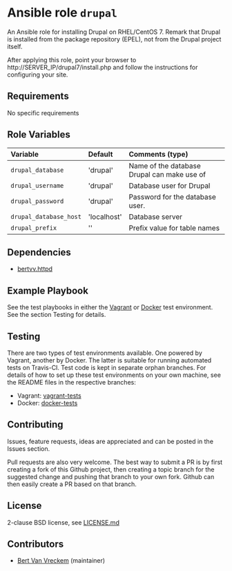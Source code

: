 # Ansible role `drupal`

An Ansible role for installing Drupal on RHEL/CentOS 7. Remark that Drupal is installed from the package repository (EPEL), not from the Drupal project itself.

After applying this role, point your browser to http://SERVER_IP/drupal7/install.php and follow the instructions for configuring your site.

## Requirements

No specific requirements

## Role Variables


| Variable               | Default     | Comments (type)                             |
| :---                   | :---        | :---                                        |
| `drupal_database`      | 'drupal'    | Name of the database Drupal can make use of |
| `drupal_username`      | 'drupal'    | Database user for Drupal                    |
| `drupal_password`      | 'drupal'    | Password for the database user.             |
| `drupal_database_host` | 'localhost' | Database server                             |
| `drupal_prefix`        | ''          | Prefix value for table names                |

## Dependencies

- [bertvv.httpd](https://galaxy.ansible.com/bertvv/httpd/)

## Example Playbook

See the test playbooks in either the [Vagrant](https://github.com/bertvv/ansible-role-drupal/blob/vagrant-tests/test.yml) or [Docker](https://github.com/bertvv/ansible-role-drupal/blob/docker-tests/test.yml) test environment. See the section Testing for details.

## Testing

There are two types of test environments available. One powered by Vagrant, another by Docker. The latter is suitable for running automated tests on Travis-CI. Test code is kept in separate orphan branches. For details of how to set up these test environments on your own machine, see the README files in the respective branches:

- Vagrant: [vagrant-tests](https://github.com/bertvv/ansible-role-drupal/tree/vagrant-tests)
- Docker: [docker-tests](https://github.com/bertvv/ansible-role-drupal/tree/docker-tests)

## Contributing

Issues, feature requests, ideas are appreciated and can be posted in the Issues section.

Pull requests are also very welcome. The best way to submit a PR is by first creating a fork of this Github project, then creating a topic branch for the suggested change and pushing that branch to your own fork. Github can then easily create a PR based on that branch.

## License

2-clause BSD license, see [LICENSE.md](LICENSE.md)

## Contributors

- [Bert Van Vreckem](https://github.com/bertvv/) (maintainer)

